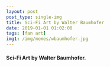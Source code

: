 ```yaml
---
layout: post
post_type: single-img
title: Sci-Fi Art by Walter Baumhofer
date: 2019-01-01 01:02:00
tags: [fan art]
img1: /img/memes/wbaumhofer.jpg
---
```

#### Sci-Fi Art by Walter Baumhofer.
